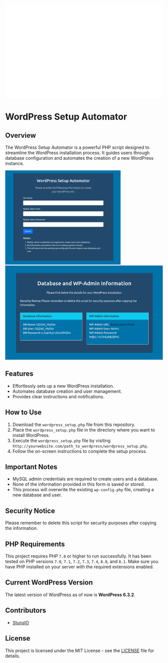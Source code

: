 <p align="center">
  <img src='images/WordPressCover-Transparent.png' alt="WordPress Cover" height='300px'>
</p>

# WordPress Setup Automator

## Overview

The WordPress Setup Automator is a powerful PHP script designed to streamline the WordPress installation process. It guides users through database configuration and automates the creation of a new WordPress instance.


<img src='images/WordPress-Setup-Automator_Main.png' alt="StunsIO WordPress Automator Main" height='300px'>
<img src='images/WordPress-Setup-Automator_Info.png' alt="StunsIO WordPress Automator Info" height='300px'>


## Features

- Effortlessly sets up a new WordPress installation.
- Automates database creation and user management.
- Provides clear instructions and notifications.

## How to Use

1. Download the `wordpress_setup.php` file from this repository.
2. Place the `wordpress_setup.php` file in the directory where you want to install WordPress.
3. Execute the `wordpress_setup.php` file by visiting `http://yourwebsite.com/path_to_wordpress/wordpress_setup.php`.
4. Follow the on-screen instructions to complete the setup process.

## Important Notes

- MySQL admin credentials are required to create users and a database.
- None of the information provided in this form is saved or stored.
- This process will overwrite the existing `wp-config.php` file, creating a new database and user.

## Security Notice

Please remember to delete this script for security purposes after copying the information.

## PHP Requirements

This project requires PHP `7.0` or higher to run successfully. It has been tested on PHP versions `7.0`, `7.1`, `7.2`, `7.3`, `7.4`, `8.0`, and `8.1`. Make sure you have PHP installed on your server with the required extensions enabled.

## Current WordPress Version

The latest version of WordPress as of now is **WordPress 6.3.2**.

## Contributors

- [StunsIO](https://github.com/StunsIO)

## License

This project is licensed under the MIT License - see the [LICENSE](LICENSE) file for details.
